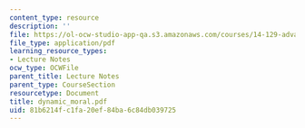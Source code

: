 ```yaml
---
content_type: resource
description: ''
file: https://ol-ocw-studio-app-qa.s3.amazonaws.com/courses/14-129-advanced-contract-theory-spring-2005/81b6214fc1fa20ef84ba6c84db039725_dynamic_moral.pdf
file_type: application/pdf
learning_resource_types:
- Lecture Notes
ocw_type: OCWFile
parent_title: Lecture Notes
parent_type: CourseSection
resourcetype: Document
title: dynamic_moral.pdf
uid: 81b6214f-c1fa-20ef-84ba-6c84db039725
---
```

